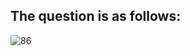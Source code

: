 
## The question is as follows:

![86](https://user-images.githubusercontent.com/44902363/94262353-f9b3d400-ff50-11ea-8749-d5ada6898bde.png)
